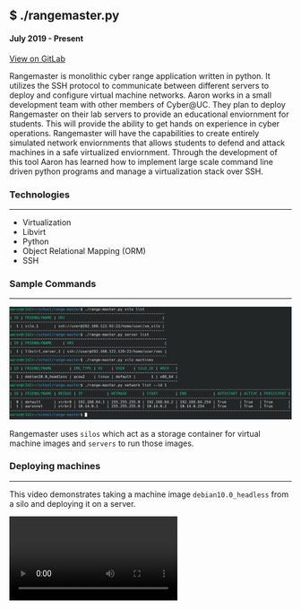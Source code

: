 ## $ ./rangemaster.py
#### July 2019 - Present

<a href='https://gitlab.com/cyberatuc/range-master' class="btn btn-github"><span class="icon"></span>View on GitLab</a>

Rangemaster is monolithic cyber range application written in python. It utilizes the SSH protocol to communicate between different servers to deploy and configure virtual machine networks. Aaron works in a small development team with other members of Cyber@UC. They plan to deploy Rangemaster on their lab servers to provide an educational enviornment for students. This will provide the ability to get hands on experience in cyber operations. Rangemaster will have the capabilities to create entirely simulated  network enviornments that allows students to defend and attack machines in a safe virtualized enviornment. Through the development of this tool Aaron has learned how to implement large scale command line driven python programs and manage a virtualization stack over SSH.

### Technologies

---

- Virtualization
- Libvirt
- Python
- Object Relational Mapping (ORM)
- SSH


### Sample Commands

---

![Rangemaster command examples](/images/range_master_demo.png "Rangemaster commande examples")

Rangemaster uses `silos` which act as a storage container for virtual machine images and `servers` to run those images.  

### Deploying machines

---

This video demonstrates taking a machine image `debian10.0_headless` from a silo and deploying it on a server.

<video autoplay loop>
  <source src="/videos/range_master_demo_deploy.mp4" type="video/mp4">
  Your browser does not support the video tag.
</video>
